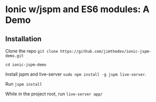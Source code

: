 Ionic w/jspm and ES6 modules: A Demo
==================

Installation
---

Clone the repo `git clone https://github.com/jimthedev/ionic-jspm-demo.git`

`cd ionic-jspm-demo`

Install jspm and live-server `sudo npm install -g jspm live-server`.


Run `jspm install`

While in the project root, run `live-server app/`

